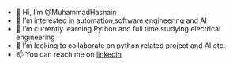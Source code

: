 - 👋 Hi, I’m @MuhammadHasnain
- 👀 I’m interested in automation,software engineering and AI
- 🌱 I’m currently learning Python and full time studying electrical engineering
- 💞️ I’m looking to collaborate on python related project and AI etc.
- 📫 You can reach me on [linkedin](https://www.linkedin.com/in/muhammad-hasnain77?utm_source=share&utm_campaign=share_via&utm_content=profile&utm_medium=android_app)

<!---
MuhammadHasnain77/MuhammadHasnain77 is a ✨ special ✨ repository because its `README.md` (this file) appears on your GitHub profile.
You can click the Preview link to take a look at your changes.
--->
